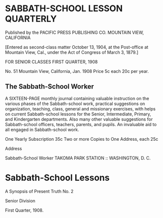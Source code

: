 # SABBATH-SCHOOL LESSON QUARTERLY

Published by the
PACIFIC PRESS PUBLISHING CO.
MOUNTAIN VIEW, CALIFORNIA

[Entered as second-class matter October 13, 1904, at the Post-office at Mountain View, Cal., under the Act of Congress of March 3, 1879.]

FOR SENIOR CLASSES                          FIRST QUARTER, 1908

No. 51        Mountain View, California, Jan. 1908        Price 5c each
                                                           20c per year.

## The Sabbath-School Worker

A SIXTEEN-PAGE monthly journal containing valuable instruction on the various phases of the Sabbath-school work, practical suggestions on organization, teaching, class, general and missionary exercises, with helps on current Sabbath-school lessons for the Senior, Intermediate, Primary, and Kindergarten departments. Also many other valuable suggestions for Sabbath-school officers, teachers, parents, and pupils. An invaluable aid to all engaged in Sabbath-school work.

One Yearly Subscription                                      35c
Two or more Copies to One Address, each                      25c

Address

Sabbath-School Worker
TAKOMA PARK STATION :: WASHINGTON, D. C.

# Sabbath-School Lessons

A Synopsis of Present Truth
No. 2

Senior Division

First Quarter, 1908.